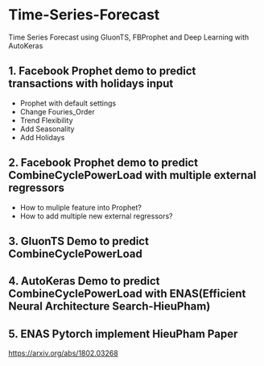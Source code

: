 # Time-Series-Forecast
Time Series Forecast using GluonTS, FBProphet and Deep Learning with AutoKeras
## 1. Facebook Prophet demo to predict transactions with holidays input
* Prophet with default settings
* Change Fouries_Order
* Trend Flexibility
* Add Seasonality
* Add Holidays
## 2. Facebook Prophet demo to predict CombineCyclePowerLoad with multiple external regressors
* How to muliple feature into Prophet?
* How to add multiple new external regressors?
## 3. GluonTS Demo to predict CombineCyclePowerLoad
## 4. AutoKeras Demo to predict CombineCyclePowerLoad with ENAS(Efficient Neural Architecture Search-HieuPham)
## 5. ENAS Pytorch implement HieuPham Paper
https://arxiv.org/abs/1802.03268



